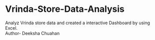 # Vrinda-Store-Data-Analysis
Analyz Vrinda store data and created a interactive Dashboard by using Excel.
<br>
Author- Deeksha Chuahan
